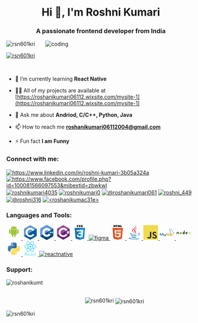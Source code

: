<h1 align="center">Hi 👋, I'm Roshni Kumari</h1>
<h3 align="center">A passionate frontend developer from India</h3>
<img align="right" alt="coding" width="400" src="https://dribbble.com/shots/15215756-Coding-Animation-Concept"

<p align="left"> <img src="https://komarev.com/ghpvc/?username=rsn601kri&label=Profile%20views&color=0e75b6&style=flat" alt="rsn601kri" /> </p>

<p align="left"> <a href="https://github.com/ryo-ma/github-profile-trophy"><img src="https://github-profile-trophy.vercel.app/?username=rsn601kri" alt="rsn601kri" /></a> </p>

<p align="left"> <a href="https://twitter.com/" target="blank"><img src="https://img.shields.io/twitter/follow/?logo=twitter&style=for-the-badge" alt="" /></a> </p>

- 🌱 I’m currently learning **React Native**

- 👨‍💻 All of my projects are available at [https://roshanikumari06112.wixsite.com/mysite-1](https://roshanikumari06112.wixsite.com/mysite-1)

- 💬 Ask me about **Andriod, C/C++, Python, Java**

- 📫 How to reach me **roshanikumari06112004@gmail.com**

- ⚡ Fun fact **I am Funny**

<h3 align="left">Connect with me:</h3>
<p align="left">
<a href="https://linkedin.com/in/https://www.linkedin.com/in/roshni-kumari-3b05a324a" target="blank"><img align="center" src="https://raw.githubusercontent.com/rahuldkjain/github-profile-readme-generator/master/src/images/icons/Social/linked-in-alt.svg" alt="https://www.linkedin.com/in/roshni-kumari-3b05a324a" height="30" width="40" /></a>
<a href="https://fb.com/https://www.facebook.com/profile.php?id=100081566097553&mibextid=zbwkwl" target="blank"><img align="center" src="https://raw.githubusercontent.com/rahuldkjain/github-profile-readme-generator/master/src/images/icons/Social/facebook.svg" alt="https://www.facebook.com/profile.php?id=100081566097553&mibextid=zbwkwl" height="30" width="40" /></a>
<a href="https://instagram.com/roshnikumari4035" target="blank"><img align="center" src="https://raw.githubusercontent.com/rahuldkjain/github-profile-readme-generator/master/src/images/icons/Social/instagram.svg" alt="roshnikumari4035" height="30" width="40" /></a>
<a href="https://www.codechef.com/users/roshnikumari0" target="blank"><img align="center" src="https://cdn.jsdelivr.net/npm/simple-icons@3.1.0/icons/codechef.svg" alt="roshnikumari0" height="30" width="40" /></a>
<a href="https://www.hackerrank.com/@roshanikumari061" target="blank"><img align="center" src="https://raw.githubusercontent.com/rahuldkjain/github-profile-readme-generator/master/src/images/icons/Social/hackerrank.svg" alt="@roshanikumari061" height="30" width="40" /></a>
<a href="https://www.leetcode.com/roshni_449" target="blank"><img align="center" src="https://raw.githubusercontent.com/rahuldkjain/github-profile-readme-generator/master/src/images/icons/Social/leet-code.svg" alt="roshni_449" height="30" width="40" /></a>
<a href="https://www.hackerearth.com/@roshni316" target="blank"><img align="center" src="https://raw.githubusercontent.com/rahuldkjain/github-profile-readme-generator/master/src/images/icons/Social/hackerearth.svg" alt="@roshni316" height="30" width="40" /></a>
<a href="https://auth.geeksforgeeks.org/user/<roshanikumac31e>" target="blank"><img align="center" src="https://raw.githubusercontent.com/rahuldkjain/github-profile-readme-generator/master/src/images/icons/Social/geeks-for-geeks.svg" alt="<roshanikumac31e>" height="30" width="40" /></a>
</p>

<h3 align="left">Languages and Tools:</h3>
<p align="left"> <a href="https://developer.android.com" target="_blank" rel="noreferrer"> <img src="https://raw.githubusercontent.com/devicons/devicon/master/icons/android/android-original-wordmark.svg" alt="android" width="40" height="40"/> </a> <a href="https://www.cprogramming.com/" target="_blank" rel="noreferrer"> <img src="https://raw.githubusercontent.com/devicons/devicon/master/icons/c/c-original.svg" alt="c" width="40" height="40"/> </a> <a href="https://www.w3schools.com/cpp/" target="_blank" rel="noreferrer"> <img src="https://raw.githubusercontent.com/devicons/devicon/master/icons/cplusplus/cplusplus-original.svg" alt="cplusplus" width="40" height="40"/> </a> <a href="https://www.w3schools.com/cs/" target="_blank" rel="noreferrer"> <img src="https://raw.githubusercontent.com/devicons/devicon/master/icons/csharp/csharp-original.svg" alt="csharp" width="40" height="40"/> </a> <a href="https://www.w3schools.com/css/" target="_blank" rel="noreferrer"> <img src="https://raw.githubusercontent.com/devicons/devicon/master/icons/css3/css3-original-wordmark.svg" alt="css3" width="40" height="40"/> </a> <a href="https://www.figma.com/" target="_blank" rel="noreferrer"> <img src="https://www.vectorlogo.zone/logos/figma/figma-icon.svg" alt="figma" width="40" height="40"/> </a> <a href="https://www.w3.org/html/" target="_blank" rel="noreferrer"> <img src="https://raw.githubusercontent.com/devicons/devicon/master/icons/html5/html5-original-wordmark.svg" alt="html5" width="40" height="40"/> </a> <a href="https://www.java.com" target="_blank" rel="noreferrer"> <img src="https://raw.githubusercontent.com/devicons/devicon/master/icons/java/java-original.svg" alt="java" width="40" height="40"/> </a> <a href="https://developer.mozilla.org/en-US/docs/Web/JavaScript" target="_blank" rel="noreferrer"> <img src="https://raw.githubusercontent.com/devicons/devicon/master/icons/javascript/javascript-original.svg" alt="javascript" width="40" height="40"/> </a> <a href="https://www.mysql.com/" target="_blank" rel="noreferrer"> <img src="https://raw.githubusercontent.com/devicons/devicon/master/icons/mysql/mysql-original-wordmark.svg" alt="mysql" width="40" height="40"/> </a> <a href="https://nodejs.org" target="_blank" rel="noreferrer"> <img src="https://raw.githubusercontent.com/devicons/devicon/master/icons/nodejs/nodejs-original-wordmark.svg" alt="nodejs" width="40" height="40"/> </a> <a href="https://www.python.org" target="_blank" rel="noreferrer"> <img src="https://raw.githubusercontent.com/devicons/devicon/master/icons/python/python-original.svg" alt="python" width="40" height="40"/> </a> <a href="https://reactjs.org/" target="_blank" rel="noreferrer"> <img src="https://raw.githubusercontent.com/devicons/devicon/master/icons/react/react-original-wordmark.svg" alt="react" width="40" height="40"/> </a> <a href="https://reactnative.dev/" target="_blank" rel="noreferrer"> <img src="https://reactnative.dev/img/header_logo.svg" alt="reactnative" width="40" height="40"/> </a> </p>

<h3 align="left">Support:</h3>
<p><a href="https://www.buymeacoffee.com/roshanikumt"> <img align="left" src="https://cdn.buymeacoffee.com/buttons/v2/default-yellow.png" height="50" width="210" alt="roshanikumt" /></a></p><br><br>

<p><img align="left" src="https://github-readme-stats.vercel.app/api/top-langs?username=rsn601kri&show_icons=true&locale=en&layout=compact" alt="rsn601kri" /></p>

<p>&nbsp;<img align="center" src="https://github-readme-stats.vercel.app/api?username=rsn601kri&show_icons=true&locale=en" alt="rsn601kri" /></p>

<p><img align="center" src="https://github-readme-streak-stats.herokuapp.com/?user=rsn601kri&" alt="rsn601kri" /></p>

